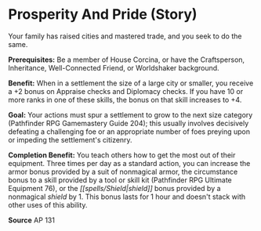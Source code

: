 ﻿---
cssclass: [feats]

---
# Prosperity And Pride (Story)

Your family has raised cities and mastered trade, and you seek to do the same.

**Prerequisites:** Be a member of House Corcina, or have the Craftsperson, Inheritance, Well-Connected Friend, or Worldshaker background.

**Benefit:** When in a settlement the size of a large city or smaller, you receive a +2 bonus on Appraise checks and Diplomacy checks. If you have 10 or more ranks in one of these skills, the bonus on that skill increases to +4.

**Goal:** Your actions must spur a settlement to grow to the next size category (Pathfinder RPG Gamemastery Guide 204); this usually involves decisively defeating a challenging foe or an appropriate number of foes preying upon or impeding the settlement's citizenry.

**Completion Benefit:** You teach others how to get the most out of their equipment. Three times per day as a standard action, you can increase the armor bonus provided by a suit of nonmagical armor, the circumstance bonus to a skill provided by a tool or skill kit (Pathfinder RPG Ultimate Equipment 76), or the _[[spells/Shield|shield]]_ bonus provided by a nonmagical _shield_ by 1. This bonus lasts for 1 hour and doesn't stack with other uses of this ability.

**Source** AP 131